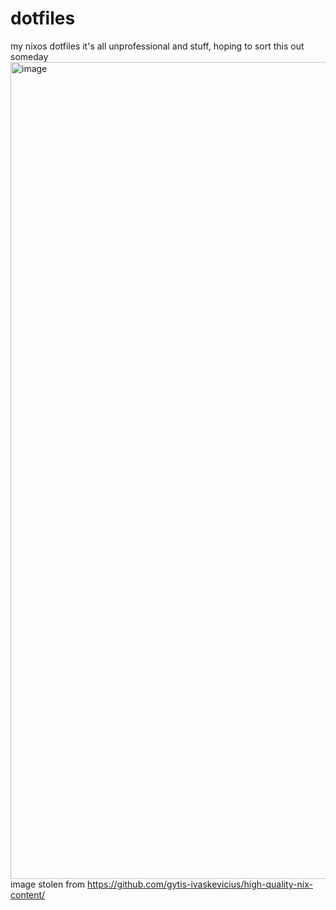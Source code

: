 # dotfiles
my nixos dotfiles
it's all unprofessional and stuff, hoping to sort this out someday
<img width="736" height="1307" alt="image" src="https://github.com/user-attachments/assets/965f6f79-12ea-46b5-aa66-bc82bd18fa1f" />
image stolen from https://github.com/gytis-ivaskevicius/high-quality-nix-content/

